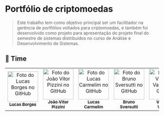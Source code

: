 # Portfólio de criptomoedas


> Este trabalho tem como objetivo principal ser um facilitador na gerência de portfólios voltados para criptomoedas, e também foi desenvolvido como projeto para apresentação do projeto final do semestre de sistemas distribuídos no curso de Análise e Desenvolvimento de Sistemas.
## 🤝 Time

<!---
Agradecemos às seguintes pessoas que contribuíram para este projeto:
--->

<table>
  <tr>
    <td align="center">
      <a href="https://github.com/lborges-s">
        <img src="https://avatars.githubusercontent.com/u/51355234?v=4" width="100px;" alt="Foto do Lucas Borges no GitHub"/><br>
        <sub>
          <b>Lucas Borges</b>
        </sub>
      </a>
    </td>
    <td align="center">
      <a href="https://github.com/jvpizzini">
        <img src="https://avatars.githubusercontent.com/u/51732393?v=4" width="100px;" alt="Foto do João Vitor Pizzini no GitHub"/><br>
        <sub>
          <b>João Vitor Pizzini</b>
        </sub>
      </a>
    </td>
    <td align="center">
      <a href="https://github.com/lucascarmelim">
        <img src="https://avatars.githubusercontent.com/u/57412701?v=4" width="100px;" alt="Foto do Lucas Carmelim no GitHub"/><br>
        <sub>
          <b>Lucas Carmelim</b>
        </sub>
      </a>
    </td>
    <td align="center">
      <a href="https://github.com/brunosversutti">
        <img src="https://avatars.githubusercontent.com/u/50891168?v=4" width="100px;" alt="Foto do Bruno Sversutti no GitHub"/><br>
        <sub>
          <b>Bruno Sversutti</b>
        </sub>
      </a>
    </td>
    <td align="center">
      <a href="https://github.com/viniciusvacare">
        <img src="https://avatars.githubusercontent.com/u/70301578?v=4" width="100px;" alt="Foto do Vinicius Vacare no GitHub"/><br>
        <sub>
          <b>Vinicius Vacare</b>
        </sub>
      </a>
    </td>
  </tr>
</table>
